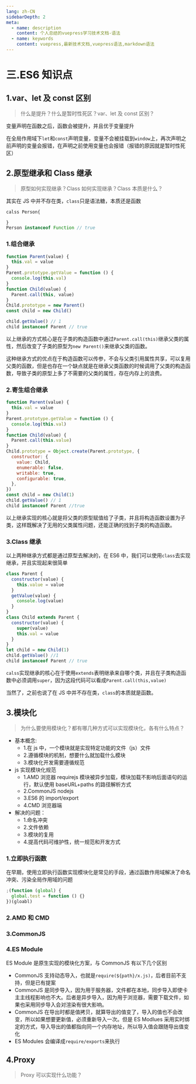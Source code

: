 ```yaml
---
lang: zh-CN
sidebarDepth: 2
meta:
  - name: description
    content: 个人总结的vuepress学习技术文档-语法
  - name: keywords
    content: vuepress,最新技术文档,vuepress语法,markdown语法
---
```


# 三.ES6 知识点

## 1.var、let 及 const 区别

> 什么是提升？什么是暂时性死区？var、let 及 const 区别？

变量声明在函数之后，函数会被提升，并且优于变量提升

在全局作用域下`let`和`const`声明变量，变量不会被挂载到`window`上，再次声明之前声明的变量会报错，在声明之前使用变量也会报错（报错的原因就是暂时性死区）

## 2.原型继承和 Class 继承

> 原型如何实现继承？Class 如何实现继承？Class 本质是什么？

其实在 JS 中并不存在类，`class`只是语法糖，本质还是函数

```js
calss Person{

}
Person instanceof Function // true
```

### 1.组合继承

```js
function Parent(value) {
  this.val = value
}
Parent.prototype.getValue = function () {
  console.log(this.val)
}
function Child(value) {
  Parent.call(this, value)
}
Child.prototype = new Parent()
const child = new Child()

child.getValue() // 1
child instanceof Parent // true
```

以上继承的方式核心是在子类的构造函数中通过`Parent.call(this)`继承父类的属性，然后改变了子类的原型为`new Parent()`来继承父类的函数。

这种继承方式的优点在于构造函数可以传参，不会与父类引用属性共享，可以复用父类的函数，但是也存在一个缺点就是在继承父类函数的时候调用了父类的构造函数，导致子类的原型上多了不需要的父类的属性，存在内存上的浪费。

### 2.寄生组合继承

```js
function Parent(value) {
  this.val = value
}
Parent.prototype.getValue = function () {
  console.log(this.val)
}
function Child(value) {
  Parent.call(this.value)
}
Child.prototype = Object.create(Parent.prototype, {
  constructor: {
    value: Child,
    enumerable: false,
    writable: true,
    configurable: true,
  },
})
const child = new Child(1)
child.getValue() // 1
child instanceof Parent //true
```

以上继承实现的核心就是将父类的原型赋值给了子类，并且将构造函数设置为子类，这样既解决了无用的父类属性问题，还能正确的找到子类的构造函数。

### 3.Class 继承

以上两种继承方式都是通过原型去解决的，在 ES6 中，我们可以使用`class`去实现继承，并且实现起来很简单

```js
class Parent {
  constructor(value) {
    this.value = value
  }
  getValue(value) {
    console.log(value)
  }
}
class Child extends Parent {
  constructor(value) {
    super(value)
    this.val = value
  }
}
let child = new Child(1)
child.getValue() //1
child instanceof Parent // true
```

`calss`实现继承的核心在于使用`extends`表明继承来自哪个类，并且在子类构造函数中必须调用`super`，因为这段代码可以看成`Parent.call(this,value)`

当然了，之前也说了在 JS 中并不存在类，`class`的本质就是函数。

## 3.模块化

> 为什么要使用模块化？都有哪几种方式可以实现模块化，各有什么特点？

- 基本概念:
  - 1.在 js 中，一个模块就是实现特定功能的文件（js）文件
  - 2.遵循模块的机制，想要什么就加载什么模块
  - 3.模块化开发需要遵循规范
- js 实现模块化规范
  - 1.AMD 浏览器 requirejs 模块被异步加载，模块加载不影响后面语句的运行，默认使用 baseURL+paths 的路径解析方式
  - 2.CommonJS nodejs
  - 3.ES6 的 import/export
  - 4.CMD 浏览器端
- 解决的问题：
  - 1.命名冲突
  - 2.文件依赖
  - 3.模块的复用
  - 4.提高代码可维护性，统一规范和开发方式

### 1.立即执行函数

在早期，使用立即执行函数实现模块化是常见的手段，通过函数作用域解决了命名冲突、污染全局作用域的问题

```js
;(function (global) {
  global.test = function () {}
})(gloabl)
```

### 2.AMD 和 CMD

### 3.CommonJS

### 4.ES Module

ES Module 是原生实现的模块化方案，与 CommonJS 有以下几个区别

- CommonJS 支持动态导入，也就是`require(${path}/x.js)`，后者目前不支持，但是已有提案
- CommonJS 是同步导入，因为用于服务器，文件都在本地，同步导入即使卡主主线程影响也不大。后者是异步导入，因为用于浏览器，需要下载文件，如果也采用同步导入会对渲染有很大影响。
- CommonJS 在导出时都是值拷贝，就算导出的值变了，导入的值也不会改变，所以如果想要更新值，必须重新导入一次。但是 ES Modlues 采用实时绑定的方式，导入导出的值都指向同一个内存地址，所以导入值会跟随导出值变化
- ES Modules 会编译成`require/exports`来执行

## 4.Proxy

> Proxy 可以实现什么功能？


